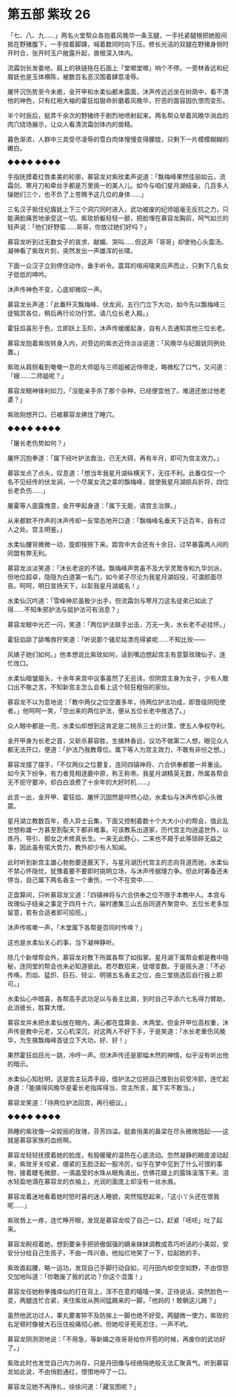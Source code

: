 # 第五部 紫玫 26

「七、八、九……」两名火堂帮众各抱着风晚华一条玉腿，一手托紧腿根把她股间抵在野猪腹下，一手按着脚踝，喊着数同时向下压。修长光洁的双腿在野猪身侧时开时合，张开时玉户敞露升起，兽根深入体内。

流霜剑长发委地，肩上的铁链拖在石面上「堂啷堂啷」响个不停。一旁林香远和纪眉妩也是玉体横陈，被数百名恶汉围着肆意凌辱。

屠怀沉伤势至今未癒，金开甲和水柔仙都未露面，沐声传远远坐在树荫中，看不清他的神色，只有红袍大袖的霍狂焰狠命折磨着风晚华，狞恶的面容因仇恨而变形。

半个时辰后，挺弄千余次的野猪终于剧烈地喷射起来。两名帮众举着风晚华淌血的肉穴绕场展示，让众人看清流霜剑体内的兽精。

暮色渐浓，人群中三具受尽凌辱的雪白肉体慢慢变得朦胧，只剩下一片模模糊糊的嫩白。

◆◆◆◆ ◆◆◆◆

手指抚摸着红唇柔美的轮廓，慕容龙对紫玫柔声说道：「飘梅峰果然佳丽如云，流霜剑、寒月刀和牵丝手都是万里挑一的美人儿。如今与咱们星月湖结亲，几百多人操她们三个，也不负了上苍赐予这几位的身体……」

三名汉子抵住纪眉妩上下三个洞穴同时进入，武功被废的纪师姐毫无反抗之力，只能满脸痛苦地承受这一切。紫玫娇躯轻轻一颤，把脸埋在慕容龙胸前，呵气如兰的轻声说：「他们好野蛮……哥哥，你放过她们好吗？」

慕容龙听到过无数女子的哀求、献媚、哭叫……但这声「哥哥」却使他心头震汤。凝神看了紫玫片刻，突然发出一声雄浑的长啸。

下面一众汉子立刻停住动作，垂手听令。震耳的喧闹嘻笑应声而止，只剩下几名女子低低的呻吟。

沐声传神色不变，心底却微叹一声。

慕容龙长声道：「此番歼灭飘梅峰、伏龙涧，五行门立下大功，如今先以飘梅峰三徒犒赏各位，稍后再行论功行赏。请几位长老入殿。」

霍狂焰喜形于色，立即跃上玉阶，沐声传缓缓起身，自有人去通知其他三位长老。

慕容龙抱着紫玫转身入内，对旁边的紫衣近侍淡淡说道：「风晚华与纪眉妩同例处置。」

紫玫从肩侧看到奄奄一息的大师姐与三师姐被近侍带走，略微松了口气，又问道：「嫂……二师姐呢？」

慕容龙眼神锋利如刀，「没能亲手杀了那个杂种，已经便宜他了。难道还放过他老婆？」

紫玫刚想开口，已被慕容龙拂住了睡穴。

◆◆◆◆ ◆◆◆◆

「屠长老伤势如何？」

屠怀沉抱拳道：「属下经叶护法救治，已无大碍，再有半月，即可为宫主效力。」

慕容龙点了点头，叹息道：「想当年我星月湖纵横天下，无往不利。此番仅仅一个名不见经传的伏龙涧，一个尽属女流之辈的飘梅峰，就使我星月湖损兵折将，四位长老负伤……」

屠霍等人面露愧意，金开甲起身道：「属下无能，请宫主治罪。」

从来都默不作声的沐声传却一反常态地开口道：「飘梅峰名垂天下近百年，自有过人之处。宫主明鉴。」

水柔仙腰背微微一动，旋即按捺下来。距宫中大会还有十余日，过早暴露两人间的同盟有弊无利。

慕容龙淡淡笑道：「沐长老说的不错。飘梅峰声势虽不及大孚灵鹫寺和九华剑派，但地位超卓，隐隐为白道第一名门，如今弟子尽沦为我星月湖奴役，可谓颜面尽丧。呵呵，明日宣扬天下，以彰我星月湖威名！」

水柔仙沉吟道：「雪峰神尼虽极少出手，但流霜剑与寒月刀这名徒弟已如此了得……不知朱邪护法与屈护法可有消息？」

慕容龙眼中光芒一闪，笑道：「两位护法联手出击，万无一失，水长老不必挂怀。」

霍狂焰舔了舔嘴唇狞笑道：「听说那个骚尼姑漂亮得紧呢……不知比玫——

风婊子她们如何。」他本想说比紫玫如何，话到嘴边想起宫主有意娶玫瑰仙子，连忙改口。

水柔仙暗皱眉头，十余年来宫中议事虽然了无忌讳，但阴宫主身为女子，少有人敢口出不敬之言。不知新宫主怎么会看上这个轻狂粗俗的家伙。

慕容龙不以为意地说：「教中两仪之位空置多年，待两位护法功成，即晋级阴阳使者。」他呵呵一笑，「空出来的两位护法，便从五位长老中推选了。」

众人眼中都是一亮，水柔仙却想到这肯定是二桃杀三士的计策，使五人争权夺利。

金开甲身为长老之首，又斩杀慕容胜，生擒林香远，议功不做第二人想，眼见众人都无法开口，便道：「护法乃我教尊位。属下等人为宫主效力，不敢有非份之想。」

慕容龙摆了摆手，「不仅两仪之位要复，连同四镇神将、六合供奉都要一并重设。如今天下纷争，有力者竞相逐鹿中原，称王称帝。我星月湖精英无数，所属各帮会无不扼守要冲，却白白浪费了十余年的大好时机……」

此言一出，金开甲、霍狂焰、屠怀沉固然是呯然心动，水柔仙与沐声传却心头微震。

星月湖立教数百年，奇人异士云集，下面又控制着数十个大大小小的帮会，值此乱世想称雄一方甚至割裂天下都非难事。可该教系出道家，历代宫主均逍遥世外，以炼丹、导引、御女之术修真长生。一来无此野心，二来也不屑于此等琐碎无益之事，因此虽有偌大势力，教外却少有人知闻。

此时听到新宫主雄心勃勃要逐鹿天下，与星月湖历代宫主的志向背道而驰，水柔仙不禁心怀隐忧，犹豫着要不要即时挑明立场，与沐声传据理力争。但此时筹备还未停当，自己属下两名香主一个重伤，一个不在宫中……

正盘算间，只听慕容龙又道：「四镇神将与六合供奉之位不限于本教中人。本宫与玫瑰仙子结亲之事定于四月十六，届时邀集三山五岳同道齐聚宫中。五位长老多加留意，若有合适者即可招揽。」

沐声传咳嗽一声，「木堂属下各帮是否同时传唤？」

这也是水柔仙关心的事，当下凝神静听。

除几个新增帮会外，慕容龙对教下所属各帮了如指掌。星月湖下属帮会都是教中隐秘，连同堂的帮会也未必知道彼此。若尽数招来，徒增变数。于是摇头道：「不必传唤。烈焰、猛炽、巨石、轻尘、明锡五名香主之位，由三堂挑选后自行报上即可。」

水柔仙心中暗喜，各帮高手武功足以与香主比肩，到时自己平添六七名得力臂助，此消彼长，胜算大增。

慕容龙并未把水柔仙放在眼内，满心都在盘算金、木两堂。但金开甲位高权重，沐声传是教中元老，又心机深沉，对这两人不好下手，于是笑道：「水长老重伤风晚华，为生擒飘梅峰首徒立下大功，好、好！」

果然霍狂焰目光一跳，冷哼一声。但沐声传还是那幅木然的神情，似乎没有听出他的暗示。

水柔仙心知肚明，这是宫主玩弄手段，借护法之位把自己推到台前受冷箭，连忙起身道：「能擒得风晚华是霍长老指挥得当，宫主所言，属下实不敢当。」

慕容龙笑道：「待两位护法回宫，再行细议。」

◆◆◆◆ ◆◆◆◆

熟睡的紫玫像一朵姣丽的玫瑰，芬芳四溢。挺直俏美的鼻梁在尽头微微翘起——这就是慕容家族的血统啊。

慕容龙轻轻抚摸着她的脸庞，有股暖暖的温热在心底流动。忽然凝静的眼皮波动起来，紫玫牙关咬紧，绷紧的玉脸泛起一股冷厉，似乎在梦中见到了什么可恨的事物，接着睫毛微颤，一滴晶莹的水珠从眼角涌出，仿佛花瓣上的露珠滚落下来。泪水轻盈地滴在慕容龙的衣袖上，光润的面庞上却没有一丝水痕。

慕容龙着迷地看着她时怒时喜的迷人睡貌，突然恼怒起来，「这小丫头还在恨我呢……」

紫玫唇上一疼，连忙睁开眼，发现是慕容龙咬了自己一口，赶紧「呸呸」吐了起来。

慕容龙睨视着她，想到要亲手把骄傲倔强的嫡亲妹妹调教成乖巧听话的小美奴，安安分分给自己生孩子，不由一阵兴奋。他灿烂地笑了一下，拉起她的手。

紫玫直起腰，略一运功，发现自己手脚行动自如，可丹田内却空空如野，不由惊怒交加地叫道：「你敢废了我的武功？你这个混蛋！」

慕容龙任她粉拳搔痒似的打在背上，浑不在意的嘻嘻一笑，正待说话，突然脸色一变，两腿连忙合紧，夹住紫玫从胯间猛踢来的一脚，「他妈的！敢朝这儿踢？」

虽然他武功过人，睾丸要害猝不及防挨上一脚也绝不好受。两腿微一使力，紫玫的右足顿时像被大石压住般痛彻心肺。但她咬牙死死忍住，一声不吭。

慕容龙阴测测地说：「不用急，等新婚之夜哥哥给你开苞的时候，再废你的武功好了。」

紫玫此时也发觉自己内力尚存，只是丹田像与经络隔绝般无法汇聚真气。听到慕容龙如此说，不由俏脸通红，恨恨地啐了一口。

慕容龙见她不再挣扎，徐徐问道：「藏宝图呢？」


